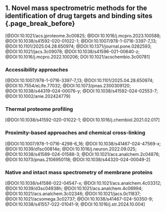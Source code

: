 ## 1. Novel mass spectrometric methods for the identification of drug targets and binding sites {.page_break_before}

[@DOI:10.1021/acs.jproteome.3c00825; @DOI:10.1016/j.mcpro.2023.100588; @DOI:10.1038/s41592-020-01022-1; @DOI:10.1007/978-1-0716-3397-7_13; @DOI:10.1101/2025.04.28.650974; @DOI:10.1371/journal.pone.0282593; @DOI:10.1021/jacs.3c09078; @DOI:10.1038/s41596-021-00640-z; @DOI:10.1016/j.mcpro.2022.100206; DOI:10.1021/acschembio.3c00781]

### Accessibility approaches

[@DOI:10.1007/978-1-0716-3397-7_13; @DOI:10.1101/2025.04.28.650974; @DOI:10.7554/eLife.77032; @DOI:10.1073/pnas.2300309120; @DOI:10.1038/s44319-024-00076-y; @DOI:10.1038/s41592-024-02553-7; @DOI:10.1002/anie.202424779]

### Thermal proteome profiling

[@DOI:10.1038/s41592-020-01022-1; @DOI:10.1016/j.chembiol.2021.02.017]

### Proximity-based approaches and chemical cross-linking

[@DOI:10.1007/978-1-0716-4298-6_16; @DOI:10.1038/s41467-024-47569-x; @DOI:10.1039/d1sc00814e; @DOI:10.1016/j.neuron.2022.09.025; @DOI:10.1038/s41589-024-01588-3; @DOI:10.1021/acs.analchem.2c04876; @DOI:10.1073/pnas.2106950118; @DOI:10.1038/s44320-024-00049-2]

### Native and intact mass spectrometry of membrane proteins

[@DOI:10.1038/s41586-022-04547-x; @DOI:10.1021/acs.analchem.4c03312; @DOI:10.1039/d3sc04938h; @DOI:10.1021/acs.analchem.4c06994; @DOI:10.1021/acs.analchem.3c02346; @DOI:10.1021/jacs.0c11837; @DOI:10.1021/acsomega.3c02737; @DOI:10.1038/s41467-024-50350-9; @DOI:10.1038/s41557-022-01041-9; @DOI:10.1016/j.str.2024.10.004]
